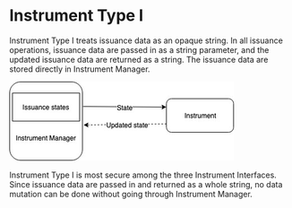 # Instrument Type I

Instrument Type I treats issuance data as an opaque string. In all issuance operations, issuance data are passed in as a string parameter, and the updated issuance data are returned as a string. The issuance data are stored directly in Instrument Manager.

![](../../.gitbook/assets/instrument-v1-1.jpg)

Instrument Type I is most secure among the three Instrument Interfaces. Since issuance data are passed in and returned as a whole string, no data mutation can be done without going through Instrument Manager.

